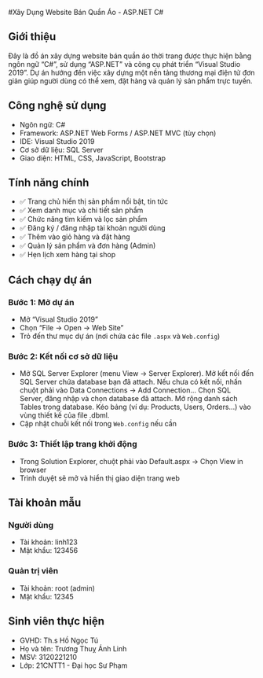 #Xây Dụng Website Bán Quần Áo - ASP.NET C#
## Giới thiệu
Đây là đồ án xây dựng website bán quần áo thời trang được thực hiện bằng ngôn ngữ  “C#”, sử dụng “ASP.NET” và công cụ phát triển “Visual Studio 2019”. Dự án hướng đến việc xây dựng một nền tảng thương mại điện tử đơn giản giúp người dùng có thể xem, đặt hàng và quản lý sản phẩm trực tuyến.
## Công nghệ sử dụng
- Ngôn ngữ: C#
- Framework: ASP.NET Web Forms / ASP.NET MVC (tùy chọn)
- IDE: Visual Studio 2019
- Cơ sở dữ liệu: SQL Server
- Giao diện: HTML, CSS, JavaScript, Bootstrap 
## Tính năng chính
- ✅ Trang chủ hiển thị sản phẩm nổi bật, tin tức
- ✅ Xem danh mục và chi tiết sản phẩm
- ✅ Chức năng tìm kiếm và lọc sản phẩm
- ✅ Đăng ký / đăng nhập tài khoản người dùng
- ✅ Thêm vào giỏ hàng và đặt hàng
- ✅ Quản lý sản phẩm và đơn hàng (Admin)
- ✅ Hẹn lịch xem hàng tại shop
## Cách chạy dự án
### Bước 1: Mở dự án
- Mở “Visual Studio 2019”
- Chọn “File → Open → Web Site”
- Trỏ đến thư mục dự án (nơi chứa các file `.aspx` và `Web.config`)
### Bước 2: Kết nối cơ sở dữ liệu
- Mở SQL Server Explorer (menu View → Server Explorer).
    Mở kết nối đến SQL Server chứa database bạn đã attach.
    Nếu chưa có kết nối, nhấn chuột phải vào Data Connections → Add Connection...
    Chọn SQL Server, đăng nhập và chọn database đã attach.
    Mở rộng danh sách Tables trong database.
    Kéo bảng (ví dụ: Products, Users, Orders...) vào vùng thiết kế của file .dbml.
- Cập nhật chuỗi kết nối trong `Web.config` nếu cần
### Bước 3: Thiết lập trang khởi động
- Trong Solution Explorer, chuột phải vào Default.aspx → Chọn View in browser
- Trình duyệt sẽ mở và hiển thị giao diện trang web
## Tài khoản mẫu
### Người dùng
- Tài khoản: linh123
- Mật khẩu: 123456
### Quản trị viên
- Tài khoản: root (admin)
- Mật khẩu: 12345
## Sinh viên thực hiện
- GVHD:  Th.s Hồ Ngọc Tú  
- Họ và tên: Trương Thuỵ Ánh Linh  
- MSV: 3120221210  
- Lớp:  21CNTT1 - Đại học Sư Phạm  




